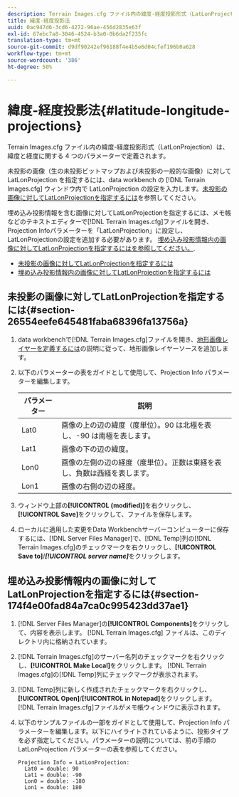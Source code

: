 ```yaml
---
description: Terrain Images.cfg ファイル内の緯度-経度投影形式（LatLonProjection）は、緯度と経度に関する 4 つのパラメーターで定義されます。
title: 緯度-経度投影法
uuid: 0ac947d6-3cd6-4272-96ae-456d2835e63f
exl-id: 67ebc7a8-3046-4524-b3a0-0b6da2f235fc
translation-type: tm+mt
source-git-commit: d9df90242ef96188f4e4b5e6d04cfef196b0a628
workflow-type: tm+mt
source-wordcount: '386'
ht-degree: 50%

---
```


# 緯度-経度投影法{#latitude-longitude-projections}

Terrain Images.cfg ファイル内の緯度-経度投影形式（LatLonProjection）は、緯度と経度に関する 4 つのパラメーターで定義されます。

未投影の画像（生の未投影ビットマップおよび未投影の一般的な画像）に対して LatLonProjection を指定するには、data workbench の [!DNL Terrain Images.cfg] ウィンドウ内で LatLonProjection の設定を入力します。[未投影の画像に対してLatLonProjectionを指定するには](../../../../../home/c-geo-oview/c-wk-img-lyrs/c-trn-img-lyrs/c-proj-info-trn-imgs/c-lat-long-proj.md#section-26554eefe645481faba68396fa13756a)を参照してください。

埋め込み投影情報を含む画像に対してLatLonProjectionを指定するには、メモ帳などのテキストエディターで[!DNL Terrain Images.cfg]ファイルを開き、Projection Infoパラメーターを「LatLonProjection」に設定し、LatLonProjectionの設定を追加する必要があります。 [埋め込み投影情報内の画像に対してLatLonProjectionを指定するにはを参照してください。](../../../../../home/c-geo-oview/c-wk-img-lyrs/c-trn-img-lyrs/c-proj-info-trn-imgs/c-lat-long-proj.md#section-174f4e00fad84a7ca0c995423dd37ae1).

* [未投影の画像に対してLatLonProjectionを指定するには](../../../../../home/c-geo-oview/c-wk-img-lyrs/c-trn-img-lyrs/c-proj-info-trn-imgs/c-lat-long-proj.md#section-26554eefe645481faba68396fa13756a)
* [埋め込み投影情報内の画像に対してLatLonProjectionを指定するには](../../../../../home/c-geo-oview/c-wk-img-lyrs/c-trn-img-lyrs/c-proj-info-trn-imgs/c-lat-long-proj.md#section-174f4e00fad84a7ca0c995423dd37ae1)

## 未投影の画像に対してLatLonProjectionを指定するには{#section-26554eefe645481faba68396fa13756a}

1. data workbenchで[!DNL Terrain Images.cfg]ファイルを開き、[地形画像レイヤーを定義するには](../../../../../home/c-geo-oview/c-wk-img-lyrs/c-trn-img-lyrs/c-trn-img-lyrs.md#concept-8a0a16013e824ac29f35a0349b5d8ccf)の説明に従って、地形画像レイヤーソースを追加します。

1. 以下のパラメーターの表をガイドとして使用して、Projection Info パラメーターを編集します。

   | パラメーター | 説明 |
   |---|---|
   | Lat0 | 画像の上の辺の緯度（度単位）。90 は北極を表し、-90 は南極を表します。 |
   | Lat1 | 画像の下の辺の緯度。 |
   | Lon0 | 画像の左側の辺の経度（度単位）。正数は東経を表し、負数は西経を表します。 |
   | Lon1 | 画像の右側の辺の経度。 |

1. ウィンドウ上部の&#x200B;**[!UICONTROL (modified)]**&#x200B;を右クリックし、**[!UICONTROL Save]**&#x200B;をクリックして、ファイルを保存します。

1. ローカルに適用した変更をData Workbenchサーバーコンピューターに保存するには、[!DNL Server Files Manager]で、[!DNL Temp]列の[!DNL Terrain Images.cfg]のチェックマークを右クリックし、**[!UICONTROL Save to]**/***[!UICONTROL server name]***&#x200B;をクリックします。

## 埋め込み投影情報内の画像に対してLatLonProjectionを指定するには{#section-174f4e00fad84a7ca0c995423dd37ae1}

1. [!DNL Server Files Manager]の&#x200B;**[!UICONTROL Components]**&#x200B;をクリックして、内容を表示します。 [!DNL Terrain Images.cfg] ファイルは、このディレクトリ内に格納されています。

1. [!DNL Terrain Images.cfg]のサーバー名列のチェックマークを右クリックし、**[!UICONTROL Make Local]**&#x200B;をクリックします。 [!DNL Terrain Images.cfg]の[!DNL Temp]列にチェックマークが表示されます。

1. [!DNL Temp]列に新しく作成されたチェックマークを右クリックし、**[!UICONTROL Open]**/**[!UICONTROL in Notepad]**&#x200B;をクリックします。 [!DNL Terrain Images.cfg]ファイルがメモ帳ウィンドウに表示されます。

1. 以下のサンプルファイルの一部をガイドとして使用して、Projection Info パラメーターを編集します。以下にハイライトされているように、投影タイプを必ず指定してください。パラメーターの説明については、前の手順の LatLonProjection パラメーターの表を参照してください。

   ```
   Projection Info = LatLonProjection: 
     Lat0 = double: 90
     Lat1 = double: -90
     Lon0 = double: -180
     Lon1 = double: 180
   ```
